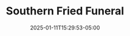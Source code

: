 ---
title: Southern Fried Funeral
draft: true
date: 2025-01-11T15:29:53-05:00
featured_image: 
featured_image_attr: 
featured_image_caption: 
featured_image_alt: 
authors: 
- Ray Hollister
production: 
Theatre: 
cast: 
description:
---